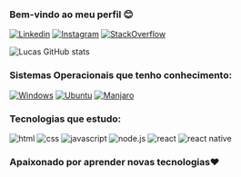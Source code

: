 
### Bem-vindo ao meu perfil 😊 

[![Linkedin](https://img.shields.io/badge/LinkedIn-0077B5?style=for-the-badge&logo=linkedin&logoColor=white
)](https://www.linkedin.com/in/lucas-c%C3%A9sar-lopes-77929a17a/)
[![Instagram](https://img.shields.io/badge/Instagram-E4405F?style=for-the-badge&logo=instagram&logoColor=white
)](https://www.instagram.com/lk.lpps/)
[![StackOverflow](https://aleen42.github.io/badges/src/stackoverflow.svg
)](https://stackoverflow.com/users/19763901/lucas-c%c3%a9sar-lopes)


![Lucas GitHub stats](https://github-readme-stats.vercel.app/api?username=LucasSpott&show_icons=true&theme=synthwave)

### Sistemas Operacionais que tenho conhecimento:

[![Windows](https://img.shields.io/badge/Windows-0078D6?style=for-the-badge&logo=windows&logoColor=white
)]()
[![Ubuntu](https://img.shields.io/badge/Ubuntu-E95420?style=for-the-badge&logo=ubuntu&logoColor=white
)]()
[![Manjaro](https://img.shields.io/badge/manjaro-35BF5C?style=for-the-badge&logo=manjaro&logoColor=white
)]()

### Tecnologias que estudo:

<div style="display: inline_block">
<img src="https://img.shields.io/badge/HTML5-E34F26?style=for-the-badge&logo=html5&logoColor=white" alt="html">
<img src="https://img.shields.io/badge/CSS3-1572B6?style=for-the-badge&logo=css3&logoColor=white" alt="css">
<img src="https://img.shields.io/badge/JavaScript-323330?style=for-the-badge&logo=javascript&logoColor=F7DF1E" alt="javascript">
<img src="https://img.shields.io/badge/Node.js-43853D?style=for-the-badge&logo=node.js&logoColor=white" alt="node.js">
<img src="https://img.shields.io/badge/React-20232A?style=for-the-badge&logo=react&logoColor=61DAFB" alt="react">
<img src="https://img.shields.io/badge/React_Native-20232A?style=for-the-badge&logo=react&logoColor=61DAFB" alt="react native">
</div>

### Apaixonado por aprender novas tecnologias❤️

